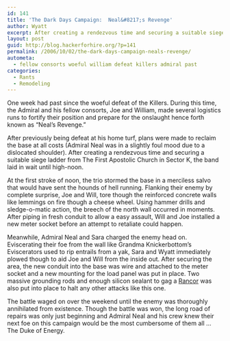 ```yaml
---
id: 141
title: 'The Dark Days Campaign:  Neal&#8217;s Revenge'
author: Wyatt
excerpt: After creating a rendezvous time and securing a suitable siege ladder from The First Apostolic Church in Sector K, the band laid in wait until high-noon...
layout: post
guid: http://blog.hackerforhire.org/?p=141
permalink: /2006/10/02/the-dark-days-campaign-neals-revenge/
autometa:
  - fellow consorts woeful william defeat killers admiral past
categories:
  - Rants
  - Remodeling
---
```

One week had past since the woeful defeat of the Killers. During this time, the Admiral and his fellow consorts, Joe and William, made several logistics runs to fortify their position and prepare for the onslaught hence forth known as &#8220;Neal&#8217;s Revenge.&#8221;  
<!--more-->

  
After previously being defeat at his home turf, plans were made to reclaim the base at all costs (Admiral Neal was in a slightly foul mood due to a dislocated shoulder). After creating a rendezvous time and securing a suitable siege ladder from The First Apostolic Church in Sector K, the band laid in wait until high-noon.

At the first stroke of noon, the trio stormed the base in a merciless salvo that would have sent the hounds of hell running. Flanking their enemy by complete surprise, Joe and Will, tore though the reinforced concrete walls like lemmings on fire though a cheese wheel. Using hammer drills and sledge-o-matic action, the breech of the north wall occurred in moments. After piping in fresh conduit to allow a easy assault, Will and Joe installed a new meter socket before an attempt to retaliate could happen.

Meanwhile, Admiral Neal and Sara charged the enemy head on. Eviscerating their foe from the wall like Grandma Knickerbottom&#8217;s Eviscerators used to rip entrails from a yak, Sara and Wyatt immediately plowed though to aid Joe and Will from the inside out. After securing the area, the new conduit into the base was wire and attached to the meter socket and a new mounting for the load panel was put in place. Two massive grounding rods and enough silicon sealant to gag a [Rancor][1] was also put into place to halt any other attacks like this one.

The battle waged on over the weekend until the enemy was thoroughly annihilated from existence. Though the battle was won, the long road of repairs was only just beginning and Admiral Neal and his crew knew their next foe on this campaign would be the most cumbersome of them all &#8230; The Duke of Energy.

 [1]: http://en.wikipedia.org/wiki/Rancor